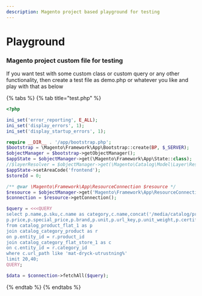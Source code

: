 ```yaml
---
description: Magento project based playground for testing
---
```


# Playground

### Magento project custom file for testing

If you want test with some custom class or custom query or any other functionality, then create a test file as demo.php or whatever you like and play with that as below

{% tabs %}
{% tab title="test.php" %}
```php
<?php

ini_set('error_reporting', E_ALL);
ini_set('display_errors', 1);
ini_set('display_startup_errors', 1);

require __DIR__ . '/app/bootstrap.php';
$bootstrap = \Magento\Framework\App\Bootstrap::create(BP, $_SERVER);
$objectManager = $bootstrap->getObjectManager();
$appState = $objectManager->get(\Magento\Framework\App\State::class);
//$layerResolver = $objectManager->get(\Magento\Catalog\Model\Layer\Resolver::class);
$appState->setAreaCode('frontend');
$storeId = 0;

/** @var \Magento\Framework\App\ResourceConnection $resource */
$resource = $objectManager->get('Magento\Framework\App\ResourceConnection');
$connection = $resource->getConnection();

$query = <<<QUERY
select p.name,p.sku,c.name as category,c.name,concat('/media/catalog/product',p.thumbnail) as image,
p.price,p.special_price,p.brand,p.unit,p.url_key,p.unit_weight,p.certified
from catalog_product_flat_1 as p
join catalog_category_product as r
on p.entity_id = r.product_id
join catalog_category_flat_store_1 as c
on c.entity_id = r.category_id
where c.url_path like 'mat-dryck-utrustning%'
limit 20,40;
QUERY;

$data = $connection->fetchAll($query);


```
{% endtab %}
{% endtabs %}

